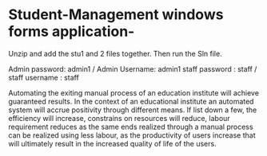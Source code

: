 # Student-Management windows forms application-
Unzip and add the stu1 and 2 files together. Then run the Sln file. 

Admin password: admin1 / Admin Username: admin1
staff password : staff / staff username : staff

Automating the exiting manual process of an education institute will achieve guaranteed results. In the context of an educational institute an automated system will accrue positivity through different means. If list down a few, the efficiency will increase, constrains on resources will reduce, labour requirement reduces as the same ends realized through a manual process can be realized using less labour, as the productivity of users increase that will ultimately result in the increased quality of life of the users.
